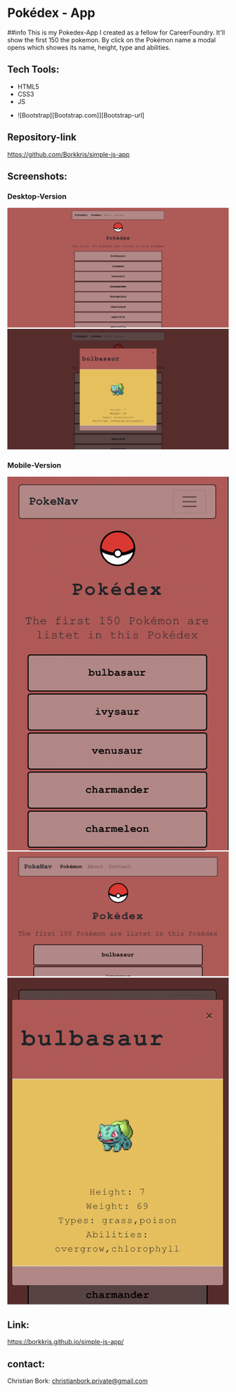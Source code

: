 # Pokédex - App

##info
This is my Pokedex-App I created as a fellow for CareerFoundry.
It'll show the first 150 the pokemon.
By click on the Pokémon name a modal opens which showes its name, height, type and abilities.

## Tech Tools:
- HTML5
- CSS3
- JS
* ![Bootstrap][Bootstrap.com]][Bootstrap-url]

## Repository-link  
https://github.com/Borkkris/simple-js-app

## Screenshots:
### Desktop-Version
![Screenshot Index.html](screenshots/desktop_Pokedex.png "Screenshot Pokédex Desktop")
![Screenshot Index.html](screenshots/Desktop_Modal.png "Screenshot Modal Desktop")

### Mobile-Version
![Screenshot Index.html](screenshots/mobile_pokedex.png "Screenshot Pokedex Mobil")
![Screenshot Index.html](screenshots/mobile_pokedex_2.PNG "Screenshot Pokedex Mobile screen horizontal")
![Screenshot Index.html](screenshots/mobile_modal.png "Screenshot Modal Mobile")

## Link:
https://borkkris.github.io/simple-js-app/

## contact:
Christian Bork: christianbork.private@gmail.com
